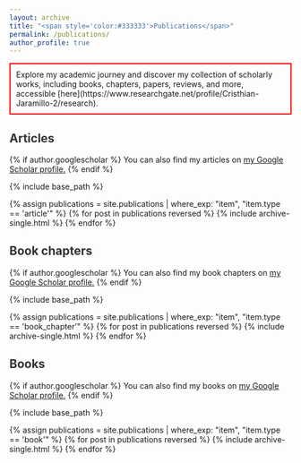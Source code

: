 ```yaml
---
layout: archive
title: "<span style='color:#333333'>Publications</span>"
permalink: /publications/
author_profile: true
---
```


<div style="border: 2px solid red; padding: 10px;">
Explore my academic journey and discover my collection of scholarly works, including books, chapters, papers, reviews, and more, accessible [here](https://www.researchgate.net/profile/Cristhian-Jaramillo-2/research).
</div>

## <span style='color:#333333'>Articles</span>

{% if author.googlescholar %}
  You can also find my articles on <u><a href="{{author.googlescholar}}">my Google Scholar profile</a>.</u>
{% endif %}

{% include base_path %}

{% assign publications = site.publications | where_exp: "item", "item.type == 'article'" %}
{% for post in publications reversed %}
  {% include archive-single.html %}
{% endfor %}

## <span style='color:#333333'>Book chapters</span>

{% if author.googlescholar %}
  You can also find my book chapters on <u><a href="{{author.googlescholar}}">my Google Scholar profile</a>.</u>
{% endif %}

{% include base_path %}

{% assign publications = site.publications | where_exp: "item", "item.type == 'book_chapter'" %}
{% for post in publications reversed %}
  {% include archive-single.html %}
{% endfor %}

## <span style='color:#333333'>Books</span>

{% if author.googlescholar %}
  You can also find my books on <u><a href="{{author.googlescholar}}">my Google Scholar profile</a>.</u>
{% endif %}

{% include base_path %}

{% assign publications = site.publications | where_exp: "item", "item.type == 'book'" %}
{% for post in publications reversed %}
  {% include archive-single.html %}
{% endfor %}